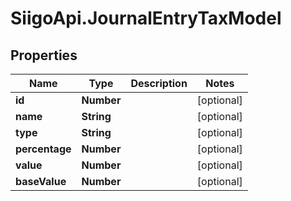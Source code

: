 # SiigoApi.JournalEntryTaxModel

## Properties

Name | Type | Description | Notes
------------ | ------------- | ------------- | -------------
**id** | **Number** |  | [optional] 
**name** | **String** |  | [optional] 
**type** | **String** |  | [optional] 
**percentage** | **Number** |  | [optional] 
**value** | **Number** |  | [optional] 
**baseValue** | **Number** |  | [optional] 


